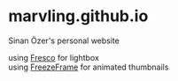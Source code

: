 # marvling.github.io

Sinan Özer's personal website

using [Fresco](https://github.com/staaky/fresco) for lightbox  
using [FreezeFrame](https://github.com/ctrl-freaks/freezeframe.js/) for animated thumbnails
